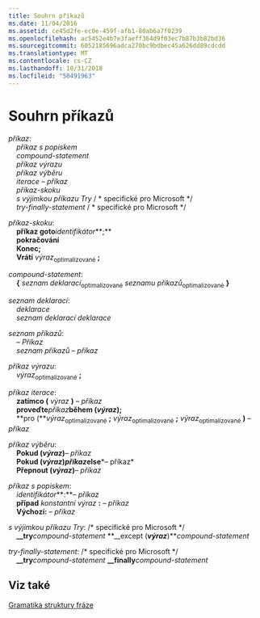 ```yaml
---
title: Souhrn příkazů
ms.date: 11/04/2016
ms.assetid: ce45d2fe-ec0e-459f-afb1-80ab6a7f0239
ms.openlocfilehash: ac5452e4b7e3faeff364d9f03ec7b87b3b82bd36
ms.sourcegitcommit: 6052185696adca270bc9bdbec45a626dd89cdcdd
ms.translationtype: MT
ms.contentlocale: cs-CZ
ms.lasthandoff: 10/31/2018
ms.locfileid: "50491963"
---
```

# <a name="summary-of-statements"></a>Souhrn příkazů

*příkaz*:<br/>
&nbsp;&nbsp;&nbsp;&nbsp;*příkaz s popiskem*<br/>
&nbsp;&nbsp;&nbsp;&nbsp;*compound-statement*<br/>
&nbsp;&nbsp;&nbsp;&nbsp;*příkaz výrazu*<br/>
&nbsp;&nbsp;&nbsp;&nbsp;*příkaz výběru*<br/>
&nbsp;&nbsp;&nbsp;&nbsp;*iterace – příkaz*<br/>
&nbsp;&nbsp;&nbsp;&nbsp;*příkaz-skoku*<br/>
&nbsp;&nbsp;&nbsp;&nbsp;*s výjimkou příkazu Try*  / \* specifické pro Microsoft \*/<br/>
&nbsp;&nbsp;&nbsp;&nbsp;*try-finally-statement*  / \* specifické pro Microsoft \*/

*příkaz-skoku*:<br/>
&nbsp;&nbsp;&nbsp;&nbsp;**příkaz goto***identifikátor***;**<br/>
&nbsp;&nbsp;&nbsp;&nbsp;**pokračování**<br/>
&nbsp;&nbsp;&nbsp;&nbsp;**Konec;**<br/>
&nbsp;&nbsp;&nbsp;&nbsp;**Vrátí** *výraz*<sub>optimalizované</sub> **;**

*compound-statement*:<br/>
&nbsp;&nbsp;&nbsp;&nbsp;**{** *seznam deklarací*<sub>optimalizované</sub> *seznamu příkazů*<sub>optimalizované</sub> **}**

*seznam deklarací*:<br/>
&nbsp;&nbsp;&nbsp;&nbsp;*deklarace*<br/>
&nbsp;&nbsp;&nbsp;&nbsp;*seznam deklarací* *deklarace*

*seznam příkazů*:<br/>
&nbsp;&nbsp;&nbsp;&nbsp;*– Příkaz*<br/>
&nbsp;&nbsp;&nbsp;&nbsp;*seznam příkazů* *– příkaz*

*příkaz výrazu*:<br/>
&nbsp;&nbsp;&nbsp;&nbsp;*výraz*<sub>optimalizované</sub> **;**

*příkaz iterace*:<br/>
&nbsp;&nbsp;&nbsp;&nbsp;**zatímco (**  *výraz*  **)**  *– příkaz*<br/>
&nbsp;&nbsp;&nbsp;&nbsp;**proveďte***příkaz***během (***výraz***);**<br/>
&nbsp;&nbsp;&nbsp;&nbsp;**pro (***výraz*<sub>optimalizované</sub> **;** *výraz*<sub>optimalizované</sub> **;** *výraz*<sub>optimalizované</sub> **)** *– příkaz*

*příkaz výběru*:<br/>
&nbsp;&nbsp;&nbsp;&nbsp;**Pokud (***výraz***)***– příkaz*<br/>
&nbsp;&nbsp;&nbsp;&nbsp;**Pokud (***výraz***)***příkaz***else***– příkaz*<br/>
&nbsp;&nbsp;&nbsp;&nbsp;**Přepnout (***výraz***)***– příkaz*

*příkaz s popiskem*:<br/>
&nbsp;&nbsp;&nbsp;&nbsp;*identifikátor***:***– příkaz*<br/>
&nbsp;&nbsp;&nbsp;&nbsp;**případ**  *konstantní výraz*  **:**  *– příkaz*<br/>
&nbsp;&nbsp;&nbsp;&nbsp;**Výchozí:**  *– příkaz*

*s výjimkou příkazu Try*: /\* specifické pro Microsoft \*/<br/>
&nbsp;&nbsp;&nbsp;&nbsp;**__try***compound-statement* **__except (***výraz***)***compound-statement* 

*try-finally-statement*: /\* specifické pro Microsoft \*/<br/>
&nbsp;&nbsp;&nbsp;&nbsp;**__try***compound-statement* **__finally***compound-statement* 

## <a name="see-also"></a>Viz také

[Gramatika struktury fráze](../c-language/phrase-structure-grammar.md)